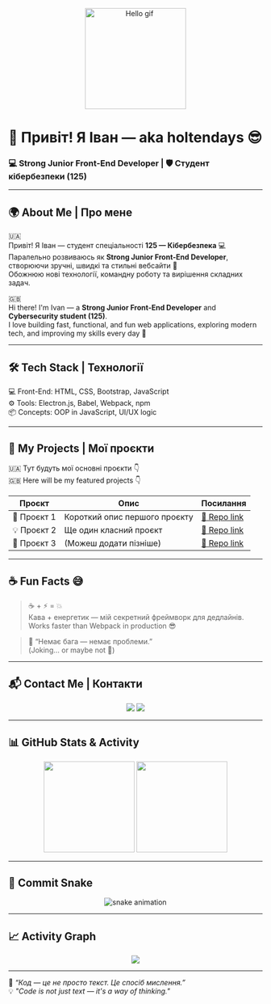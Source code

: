 <!-- 👋 Привітальна GIF -->
<p align="center">
  <img src="https://media.giphy.com/media/26tn33aiTi1jkl6H6/giphy.gif" width="200" alt="Hello gif">
</p>

# 👋 Привіт! Я Іван — aka **holtendays** 😎  
### 💻 Strong Junior Front-End Developer | 🛡️ Студент кібербезпеки (125)

---

## 🌍 About Me | Про мене

🇺🇦  
Привіт! Я Іван — студент спеціальності **125 — Кібербезпека** 💻  
Паралельно розвиваюсь як **Strong Junior Front-End Developer**, створюючи зручні, швидкі та стильні вебсайти 🚀  
Обожнюю нові технології, командну роботу та вирішення складних задач.

🇬🇧  
Hi there! I'm Ivan — a **Strong Junior Front-End Developer** and **Cybersecurity student (125)**.  
I love building fast, functional, and fun web applications, exploring modern tech, and improving my skills every day 🚀

---

## 🛠️ Tech Stack | Технології

💻 Front-End: HTML, CSS, Bootstrap, JavaScript  
⚙️ Tools: Electron.js, Babel, Webpack, npm  
📦 Concepts: OOP in JavaScript, UI/UX logic  

---

## 📂 My Projects | Мої проєкти

🇺🇦 Тут будуть мої основні проєкти 👇  
🇬🇧 Here will be my featured projects 👇

| Проєкт | Опис | Посилання |
|--------|------|-----------|
| 🚀 Проєкт 1 | Короткий опис першого проєкту | [🔗 Repo link](https://github.com/holtendays/project-1) |
| 💡 Проєкт 2 | Ще один класний проєкт | [🔗 Repo link](https://github.com/holtendays/project-2) |
| 📱 Проєкт 3 | (Можеш додати пізніше) | [🔗 Repo link](https://github.com/holtendays/project-3) |

---

## ☕ Fun Facts 😅

> ☕️ + ⚡️ = 💥  
> Кава + енергетик — мій секретний фреймворк для дедлайнів.  
> Works faster than Webpack in production 😎

> 🐛 “Немає бага — немає проблеми.”  
> (Joking… or maybe not 🤔)

---

## 📬 Contact Me | Контакти

<p align="center">
  <a href="https://t.me/holtendays"><img src="https://img.shields.io/badge/Telegram-@holtendays-blue?logo=telegram&style=for-the-badge" /></a>
  <a href="mailto:ivan2006lysenko@gmail.com"><img src="https://img.shields.io/badge/Email-ivan2006lysenko%40gmail.com-red?logo=gmail&style=for-the-badge" /></a>
</p>

---

## 📊 GitHub Stats & Activity

<p align="center">
  <img src="https://github-readme-stats.vercel.app/api?username=holtendays&show_icons=true&theme=tokyonight" height="180"/>
  <img src="https://github-readme-stats.vercel.app/api/top-langs/?username=holtendays&layout=compact&theme=tokyonight" height="180"/>
</p>

---

## 🐍 Commit Snake

<p align="center">
  <img src="https://raw.githubusercontent.com/holtendays/holtendays/output/github-contribution-grid-snake.svg" alt="snake animation" />
</p>

---

## 📈 Activity Graph

<p align="center">
  <img src="https://github-readme-activity-graph.vercel.app/graph?username=holtendays&theme=tokyo-night" />
</p>

---

🚀 *“Код — це не просто текст. Це спосіб мислення.”*  
💡 *"Code is not just text — it's a way of thinking."*

